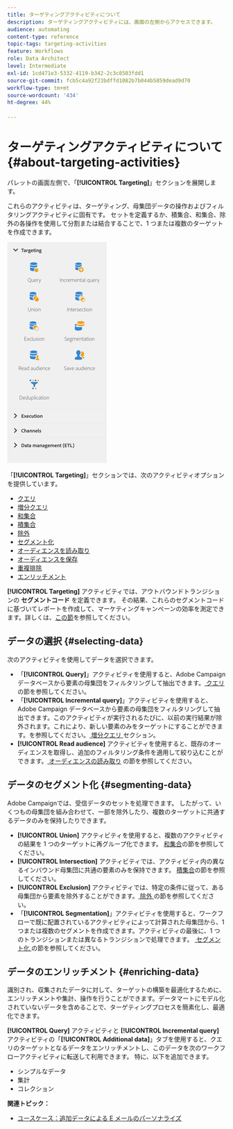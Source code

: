 ```yaml
---
title: ターゲティングアクティビティについて
description: ターゲティングアクティビティには、画面の左側からアクセスできます。
audience: automating
content-type: reference
topic-tags: targeting-activities
feature: Workflows
role: Data Architect
level: Intermediate
exl-id: 1cd471e3-5332-4119-b342-2c3c8503fdd1
source-git-commit: fcb5c4a92f23bdffd1082b7b044b5859dead9d70
workflow-type: tm+mt
source-wordcount: '434'
ht-degree: 44%

---
```


# ターゲティングアクティビティについて{#about-targeting-activities}

パレットの画面左側で、「**[!UICONTROL Targeting]**」セクションを展開します。

これらのアクティビティは、ターゲティング、母集団データの操作およびフィルタリングアクティビティに固有です。 セットを定義するか、積集合、和集合、除外の各操作を使用して分割または結合することで、1 つまたは複数のターゲットを作成できます。

![](assets/wkf_targeting_activities.png)

「**[!UICONTROL Targeting]**」セクションでは、次のアクティビティオプションを提供しています。

* [クエリ](../../automating/using/query.md)
* [増分クエリ](../../automating/using/incremental-query.md)
* [和集合](../../automating/using/union.md)
* [積集合](../../automating/using/intersection.md)
* [除外](../../automating/using/exclusion.md)
* [セグメント化](../../automating/using/segmentation.md)
* [オーディエンスを読み取り](../../automating/using/read-audience.md)
* [オーディエンスを保存](../../automating/using/save-audience.md)
* [重複排除](../../automating/using/deduplication.md)
* [エンリッチメント](../../automating/using/enrichment.md)

**[!UICONTROL Targeting]** アクティビティでは、アウトバウンドトランジションの **セグメントコード** を定義できます。 その結果、これらのセグメントコードに基づいてレポートを作成して、マーケティングキャンペーンの効率を測定できます。詳しくは、[この節](../../reporting/using/creating-a-report-workflow-segment.md)を参照してください。

## データの選択 {#selecting-data}

次のアクティビティを使用してデータを選択できます。

* 「**[!UICONTROL Query]**」アクティビティを使用すると、Adobe Campaign データベースから要素の母集団をフィルタリングして抽出できます。[&#x200B; クエリ &#x200B;](../../automating/using/query.md) の節を参照してください。
* 「**[!UICONTROL Incremental query]**」アクティビティを使用すると、Adobe Campaign データベースから要素の母集団をフィルタリングして抽出できます。このアクティビティが実行されるたびに、以前の実行結果が除外されます。これにより、新しい要素のみをターゲットにすることができます。を参照してください。 [&#x200B; 増分クエリ &#x200B;](../../automating/using/incremental-query.md) セクション。
* **[!UICONTROL Read audience]** アクティビティを使用すると、既存のオーディエンスを取得し、追加のフィルタリング条件を適用して絞り込むことができます。[&#x200B; オーディエンスの読み取り &#x200B;](../../automating/using/read-audience.md) の節を参照してください。

## データのセグメント化 {#segmenting-data}

Adobe Campaignでは、受信データのセットを処理できます。 したがって、いくつもの母集団を組み合わせて、一部を除外したり、複数のターゲットに共通するデータのみを保持したりできます。

* **[!UICONTROL Union]** アクティビティを使用すると、複数のアクティビティの結果を 1 つのターゲットに再グループ化できます。 [和集合](../../automating/using/union.md)の節を参照してください。
* **[!UICONTROL Intersection]** アクティビティでは、アクティビティ内の異なるインバウンド母集団に共通の要素のみを保持できます。 [積集合](../../automating/using/intersection.md)の節を参照してください。
* **[!UICONTROL Exclusion]** アクティビティでは、特定の条件に従って、ある母集団から要素を除外することができます。 [&#x200B; 除外 &#x200B;](../../automating/using/exclusion.md) の節を参照してください。
* 「**[!UICONTROL Segmentation]**」アクティビティを使用すると、ワークフローで既に配置されているアクティビティによって計算された母集団から、1 つまたは複数のセグメントを作成できます。アクティビティの最後に、1 つのトランジションまたは異なるトランジションで処理できます。 [&#x200B; セグメント化 &#x200B;](../../automating/using/segmentation.md) の節を参照してください。

## データのエンリッチメント {#enriching-data}

識別され、収集されたデータに対して、ターゲットの構築を最適化するために、エンリッチメントや集計、操作を行うことができます。データマートにモデル化されていないデータを含めることで、ターゲティングプロセスを簡素化し、最適化できます。

**[!UICONTROL Query]** アクティビティと **[!UICONTROL Incremental query]** アクティビティの「**[!UICONTROL Additional data]**」タブを使用すると、クエリのターゲットとなるデータをエンリッチメントし、このデータを次のワークフローアクティビティに転送して利用できます。 特に、以下を追加できます。

* シンプルなデータ
* 集計
* コレクション

**関連トピック：**

* [ユースケース：追加データによる E メールのパーソナライズ](../../automating/using/personalizing-email-with-additional-data.md)
